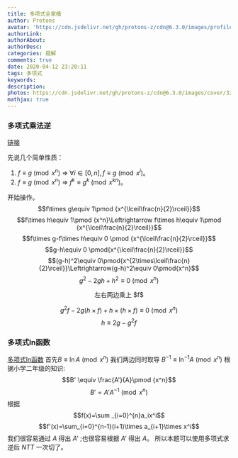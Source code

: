 ```yaml
---
title: 多项式全家桶
author: Protons
avatar: 'https://cdn.jsdelivr.net/gh/protons-z/cdn@6.3.0/images/profile/head.jpg'
authorLink: 
authorAbout: 
authorDesc: 
categories: 题解
comments: true
date: 2020-04-12 23:20:11
tags: 多项式
keywords:
description:
photos: https://cdn.jsdelivr.net/gh/protons-z/cdn@6.3.0/images/cover/32.jpg
mathjax: true
---
```

### 多项式乘法逆
[链接](https://www.luogu.com.cn/problem/P4238)


先说几个简单性质：
1. $f\equiv g\pmod {x^n}$ $\Rightarrow$ $\forall i\in [0,n], f\equiv g\pmod {x^i}$。
2. $f\equiv g\pmod {x^n}$ $\Rightarrow$ $f^k\equiv g^k\pmod {x^{kn}}$。

开始操作。
$$f\times g\equiv 1\pmod {x^{\lceil\frac{n}{2}\rceil}}$$
$$f\times h\equiv 1\pmod {x^n}\Leftrightarrow f\times h\equiv 1\pmod {x^{\lceil\frac{n}{2}\rceil}}$$
$$f\times g-f\times h\equiv 0 \pmod {x^{\lceil\frac{n}{2}\rceil}}$$
$$g-h\equiv 0 \pmod{x^{\lceil\frac{n}{2}\rceil}}$$
$$(g-h)^2\equiv 0\pmod{x^{2\times\lceil\frac{n}{2}\rceil}}\Leftrightarrow(g-h)^2\equiv 0\pmod{x^n}$$
$$g^2-2g h+h^2\equiv 0 \pmod {x^n}$$

<center>左右两边乘上 $f$</center>

$$g^2f-2g(h\times f)+h\times(h\times f)\equiv 0 \pmod{x^n}$$
$$h\equiv 2g-g^2f$$

### 多项式ln函数
[多项式ln函数](https://www.luogu.com.cn/problem/P4725)
首先$B\equiv \ln A \pmod {x^n}$
我们两边同时取导 $B^{-1} \equiv \ln^{-1} A\pmod {x^n}$
根据小学二年级的知识:
$$B' \equiv \frac{A'}{A}\pmod {x^n}$$
$$B'=A' A^{-1}\pmod {x^n}$$
根据
$$f(x)=\sum _{i=0}^{n}a_ix^i$$
$$f'(x)=\sum_{i=0}^{n-1}(i+1)\times a_{i+1}\times x^i$$
我们很容易通过 $A$ 得出 $A'$ ;也很容易根据 $A'$ 得出 $A$。
所以本题可以使用多项式求逆后 $NTT$ 一次切了。